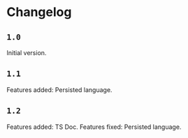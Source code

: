 # Changelog

## `1.0`
Initial version.

## `1.1`
Features added: Persisted language.

## `1.2`
Features added: TS Doc.
Features fixed: Persisted language.